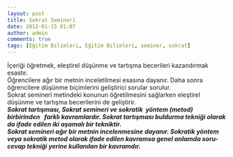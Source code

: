 ```yaml
---
layout: post
title: Sokrat Semineri
date: 2012-01-15 01:07
author: admin
comments: true
tags: [Eğitim Bilimleri, Eğitim Bilimleri, seminer, sokrat]
---
```

<div>
<div>İçeriği öğretmek, eleştirel düşünme ve tartışma becerileri kazandırmak esastır.</div>
<div></div>
<div>Öğrencilere ağır bir metnin inceletilmesi esasına dayanır. Daha sonra öğrencilere düşünme biçimlerini geliştirici sorular sorulur.</div>
<div></div>
<div>Sokrat semineri metindeki konunun öğretilmesini sağlarken eleştirel düşünme ve tartışma becerilerini de geliştirir.</div>
<div>
<div>
<div></div>
<div><strong><em>Sokrat tartışması, Sokrat semineri ve</em></strong><strong><em> sokratik  yöntem (metod) birbirinden </em></strong><strong><em>  farklı kavramlardır. Sokrat tartışması buldurma tekniği olarak da </em></strong><strong><em>ifade edilen iki aşamalı bir tekniktir.</em></strong></div>
<div></div>
<div><strong><em>Sokrat semineri ağır bir metnin incelenmesine dayanır. Sokratik yöntem veya </em></strong><strong><em>sokratik metod olarak ifade edilen kavramsa genel anlamda soru-cevap tekniği </em></strong><strong><em>yerine kullanılan bir kavramdır.</em></strong><strong> </strong></div>
<div></div>
</div>
</div>
</div>
